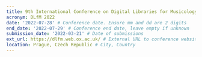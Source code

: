 ```yaml
---
title: 9th International Conference on Digital Libraries for Musicology
acronym: DLfM 2022
date: '2022-07-28' # Conference date. Ensure mm and dd are 2 digits
end_date: '2022-07-29' # Conference end date, leave empty if unknown
submission_date: '2022-03-21' # Date of submissions
ext_url: https://dlfm.web.ox.ac.uk/ # External URL to conference website
location: Prague, Czech Republic # City, Country
---
```


